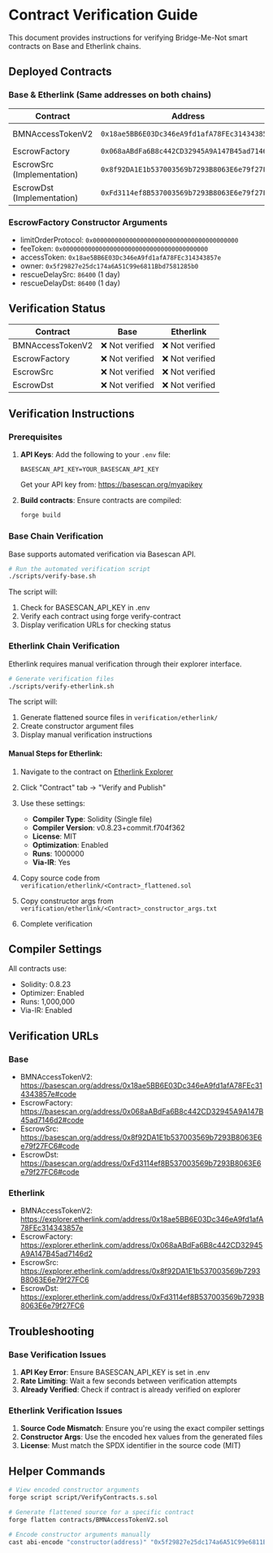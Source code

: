 # Contract Verification Guide

This document provides instructions for verifying Bridge-Me-Not smart contracts on Base and Etherlink chains.

## Deployed Contracts

### Base & Etherlink (Same addresses on both chains)

| Contract | Address | Constructor Args |
|----------|---------|------------------|
| BMNAccessTokenV2 | `0x18ae5BB6E03Dc346eA9fd1afA78FEc314343857e` | owner: `0x5f29827e25dc174a6A51C99e6811Bbd7581285b0` |
| EscrowFactory | `0x068aABdFa6B8c442CD32945A9A147B45ad7146d2` | See detailed args below |
| EscrowSrc (Implementation) | `0x8f92DA1E1b537003569b7293B8063E6e79f27FC6` | rescueDelay: `86400`, accessToken: `0x18ae5BB6E03Dc346eA9fd1afA78FEc314343857e` |
| EscrowDst (Implementation) | `0xFd3114ef8B537003569b7293B8063E6e79f27FC6` | rescueDelay: `86400`, accessToken: `0x18ae5BB6E03Dc346eA9fd1afA78FEc314343857e` |

### EscrowFactory Constructor Arguments
- limitOrderProtocol: `0x0000000000000000000000000000000000000000`
- feeToken: `0x0000000000000000000000000000000000000000`
- accessToken: `0x18ae5BB6E03Dc346eA9fd1afA78FEc314343857e`
- owner: `0x5f29827e25dc174a6A51C99e6811Bbd7581285b0`
- rescueDelaySrc: `86400` (1 day)
- rescueDelayDst: `86400` (1 day)

## Verification Status

| Contract | Base | Etherlink |
|----------|------|-----------|
| BMNAccessTokenV2 | ❌ Not verified | ❌ Not verified |
| EscrowFactory | ❌ Not verified | ❌ Not verified |
| EscrowSrc | ❌ Not verified | ❌ Not verified |
| EscrowDst | ❌ Not verified | ❌ Not verified |

## Verification Instructions

### Prerequisites

1. **API Keys**: Add the following to your `.env` file:
   ```
   BASESCAN_API_KEY=YOUR_BASESCAN_API_KEY
   ```
   Get your API key from: https://basescan.org/myapikey

2. **Build contracts**: Ensure contracts are compiled:
   ```bash
   forge build
   ```

### Base Chain Verification

Base supports automated verification via Basescan API.

```bash
# Run the automated verification script
./scripts/verify-base.sh
```

The script will:
1. Check for BASESCAN_API_KEY in .env
2. Verify each contract using forge verify-contract
3. Display verification URLs for checking status

### Etherlink Chain Verification

Etherlink requires manual verification through their explorer interface.

```bash
# Generate verification files
./scripts/verify-etherlink.sh
```

The script will:
1. Generate flattened source files in `verification/etherlink/`
2. Create constructor argument files
3. Display manual verification instructions

#### Manual Steps for Etherlink:

1. Navigate to the contract on [Etherlink Explorer](https://explorer.etherlink.com/)
2. Click "Contract" tab → "Verify and Publish"
3. Use these settings:
   - **Compiler Type**: Solidity (Single file)
   - **Compiler Version**: v0.8.23+commit.f704f362
   - **License**: MIT
   - **Optimization**: Enabled
   - **Runs**: 1000000
   - **Via-IR**: Yes

4. Copy source code from `verification/etherlink/<Contract>_flattened.sol`
5. Copy constructor args from `verification/etherlink/<Contract>_constructor_args.txt`
6. Complete verification

## Compiler Settings

All contracts use:
- Solidity: 0.8.23
- Optimizer: Enabled
- Runs: 1,000,000
- Via-IR: Enabled

## Verification URLs

### Base
- BMNAccessTokenV2: https://basescan.org/address/0x18ae5BB6E03Dc346eA9fd1afA78FEc314343857e#code
- EscrowFactory: https://basescan.org/address/0x068aABdFa6B8c442CD32945A9A147B45ad7146d2#code
- EscrowSrc: https://basescan.org/address/0x8f92DA1E1b537003569b7293B8063E6e79f27FC6#code
- EscrowDst: https://basescan.org/address/0xFd3114ef8B537003569b7293B8063E6e79f27FC6#code

### Etherlink
- BMNAccessTokenV2: https://explorer.etherlink.com/address/0x18ae5BB6E03Dc346eA9fd1afA78FEc314343857e
- EscrowFactory: https://explorer.etherlink.com/address/0x068aABdFa6B8c442CD32945A9A147B45ad7146d2
- EscrowSrc: https://explorer.etherlink.com/address/0x8f92DA1E1b537003569b7293B8063E6e79f27FC6
- EscrowDst: https://explorer.etherlink.com/address/0xFd3114ef8B537003569b7293B8063E6e79f27FC6

## Troubleshooting

### Base Verification Issues

1. **API Key Error**: Ensure BASESCAN_API_KEY is set in .env
2. **Rate Limiting**: Wait a few seconds between verification attempts
3. **Already Verified**: Check if contract is already verified on explorer

### Etherlink Verification Issues

1. **Source Code Mismatch**: Ensure you're using the exact compiler settings
2. **Constructor Args**: Use the encoded hex values from the generated files
3. **License**: Must match the SPDX identifier in the source code (MIT)

## Helper Commands

```bash
# View encoded constructor arguments
forge script script/VerifyContracts.s.sol

# Generate flattened source for a specific contract
forge flatten contracts/BMNAccessTokenV2.sol

# Encode constructor arguments manually
cast abi-encode "constructor(address)" "0x5f29827e25dc174a6A51C99e6811Bbd7581285b0"
```